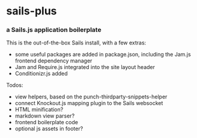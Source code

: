 # sails-plus
### a Sails.js application boilerplate

This is the out-of-the-box Sails install, with a few extras:

- some useful packages are added in package.json, including the Jam.js frontend dependency manager
- Jam and Require.js integrated into the site layout header
- Conditionizr.js added

Todos:

- view helpers, based on the punch-thirdparty-snippets-helper
- connect Knockout.js mapping plugin to the Sails websocket
- HTML minification?
- markdown view parser?
- frontend boilerplate code
- optional js assets in footer?

